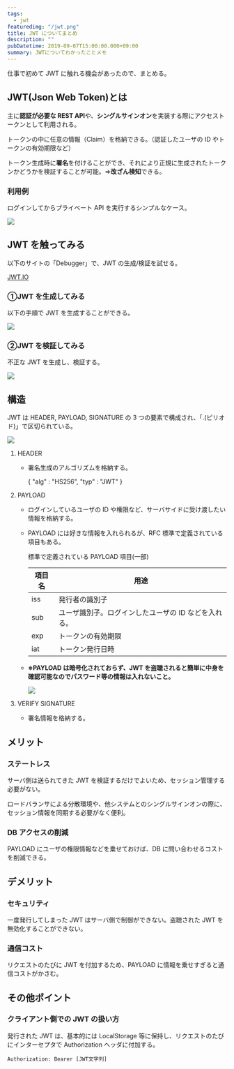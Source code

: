 ```yaml
---
tags:
  - jwt
featuredimg: "/jwt.png"
title: JWT についてまとめ
description: ""
pubDatetime: 2019-09-07T15:00:00.000+09:00
summary: JWTについてわかったことメモ
---
```


仕事で初めて JWT に触れる機会があったので、まとめる。

## JWT(Json Web Token)とは

主に**認証が必要な REST API**や、**シングルサインオン**を実装する際にアクセストークンとして利用される。

トークンの中に任意の情報（Claim）を格納できる。（認証したユーザの ID やトークンの有効期限など）

トークン生成時に**署名**を付けることができ、それにより正規に生成されたトークンかどうかを検証することが可能。⇒**改ざん検知**できる。

### 利用例

ログインしてからプライベート API を実行するシンプルなケース。

![](@assets/images/jwt-introduction-1-97138c8a-beae-4774-ac49-d038425739e5.png)

## JWT を触ってみる

以下のサイトの「Debugger」で、JWT の生成/検証を試せる。

[JWT.IO](https://jwt.io)

### ①JWT を生成してみる

以下の手順で JWT を生成することができる。

![](@assets/images/jwt-introduction-2-585aa0e0-8479-4f5e-8724-27756f782341.png)

### ②JWT を検証してみる

不正な JWT を生成し、検証する。

![](@assets/images/jwt-introduction-3-91af68e8-f0fd-414f-81c8-94bf85d1525c.png)

## 構造

JWT は HEADER, PAYLOAD, SIGNATURE の 3 つの要素で構成され、「.(ピリオド)」で区切られている。

![](@assets/images/jwt-introduction-4-6d8dce6d-e682-414b-9330-d5d074cd301e.png)

1. HEADER

   - 署名生成のアルゴリズムを格納する。

     {
     "alg" : "HS256",
     "typ" : "JWT"
     }

2. PAYLOAD

   - ログインしているユーザの ID や権限など、サーバサイドに受け渡したい情報を格納する。
   - PAYLOAD には好きな情報を入れられるが、RFC 標準で定義されている項目もある。

     標準で定義されている PAYLOAD 項目(一部)

     | 項目名 | 用途                                                 |
     | ------ | ---------------------------------------------------- |
     | iss    | 発行者の識別子                                       |
     | sub    | ユーザ識別子。ログインしたユーザの ID などを入れる。 |
     | exp    | トークンの有効期限                                   |
     | iat    | トークン発行日時                                     |

   - **※PAYLOAD は暗号化されておらず、JWT を盗聴されると簡単に中身を確認可能なのでパスワード等の情報は入れないこと。**

     ![](@assets/images/jwt-introduction-4-79083ea9-7059-426a-81c4-2976ea7f9742.png)

3. VERIFY SIGNATURE
   - 署名情報を格納する。

## メリット

### ステートレス

サーバ側は送られてきた JWT を検証するだけでよいため、セッション管理する必要がない。

ロードバランサによる分散環境や、他システムとのシングルサインオンの際に、セッション情報を同期する必要がなく便利。

### DB アクセスの削減

PAYLOAD にユーザの権限情報などを乗せておけば、DB に問い合わせるコストを削減できる。

## デメリット

### セキュリティ

一度発行してしまった JWT はサーバ側で制御ができない。盗聴された JWT を無効化することができない。

### 通信コスト

リクエストのたびに JWT を付加するため、PAYLOAD に情報を乗せすぎると通信コストがかさむ。

## その他ポイント

### クライアント側での JWT の扱い方

発行された JWT は、基本的には LocalStorage 等に保持し、リクエストのたびにインターセプタで Authorization ヘッダに付加する。

`Authorization: Bearer [JWT文字列]`

